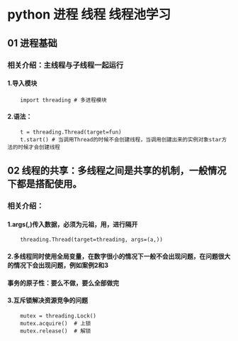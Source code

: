 # python 进程 线程 线程池学习
## 01 进程基础
### 相关介绍：主线程与子线程一起运行
#### 1.导入模块
        import threading # 多进程模块
#### 2.语法：
        t = threading.Thread(target=fun)
        t.start() # 当调用Thread的时候不会创建线程，当调用创建出来的实例对象star方法的时候才会创建线程
## 02 线程的共享：多线程之间是共享的机制，一般情况下都是搭配使用。
### 相关介绍：
#### 1.args(,)传入数据，必须为元祖，用，进行隔开
        threading.Thread(target=threading, args=(a,))
#### 2.多线程同时使用全局变量，在数字很小的情况下一般不会出现问题，在问题很大的情况下会出现问题，例如案例2和3
#### 事务的原子性：要么不做，要么全部做完
#### 3.互斥锁解决资源竞争的问题
        mutex = threading.Lock()
        mutex.acquire()  # 上锁   
        mutex.release()  # 解锁

